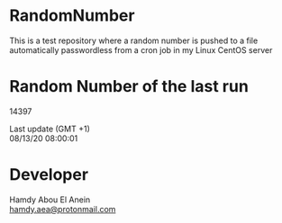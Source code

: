 # RandomNumber    
This is a test repository where a random number is pushed to a file automatically passwordless from a cron job in my Linux CentOS server    
# Random Number of the last run   
14397
      
Last update (GMT +1)    
08/13/20 08:00:01
# Developer    
Hamdy Abou El Anein   
hamdy.aea@protonmail.com
